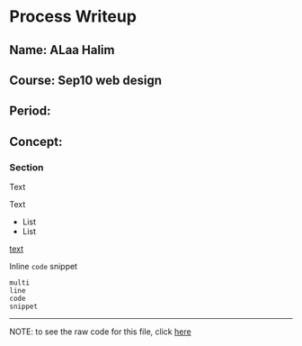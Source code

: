 # Process Writeup

## Name: ALaa Halim 
## Course: Sep10 web design 
## Period: 
## Concept: 

### Section

Text

Text

* List
* List

[text](URL)

Inline `code` snippet

```language
multi
line
code
snippet
```

---

NOTE: to see the raw code for this file, click [here](https://raw.githubusercontent.com/hstatsep/other/main/writeups/template.md)

